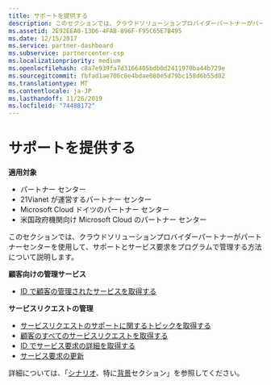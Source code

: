 ```yaml
---
title: サポートを提供する
description: このセクションでは、クラウドソリューションプロバイダーパートナーがパートナーセンターを使用して、サポートとサービス要求をプログラムで管理する方法について説明します。
ms.assetid: 2E92EEA0-13D6-4FAB-896F-F95C65E7B495
ms.date: 12/15/2017
ms.service: partner-dashboard
ms.subservice: partnercenter-csp
ms.localizationpriority: medium
ms.openlocfilehash: c8a7e939fa7d3166405bdb0d2411970ba44b729e
ms.sourcegitcommit: fbfad1ae706c8e4bdae080e5d79bc158d6b55d02
ms.translationtype: MT
ms.contentlocale: ja-JP
ms.lasthandoff: 11/26/2019
ms.locfileid: "74488172"
---
```

# <a name="provide-support"></a>サポートを提供する


**適用対象**

- パートナー センター
- 21Vianet が運営するパートナー センター
- Microsoft Cloud ドイツのパートナー センター
- 米国政府機関向け Microsoft Cloud のパートナー センター

このセクションでは、クラウドソリューションプロバイダーパートナーがパートナーセンターを使用して、サポートとサービス要求をプログラムで管理する方法について説明します。

**顧客向けの管理サービス**

- [ID で顧客の管理されたサービスを取得する](get-the-managed-services-for-a-customer-by-id.md)

**サービスリクエストの管理**

- [サービスリクエストのサポートに関するトピックを取得する](get-service-request-support-topics--pending-.md)
- [顧客のすべてのサービスリクエストを取得する](get-all-service-requests-for-a-customer.md)
- [ID でサービス要求の詳細を取得する](get-service-request-details-by-id.md)
- [サービス要求の更新](update-a-service-request.md)

詳細については、「[シナリオ](scenarios.md)、特に[背景](scenarios.md#background)セクション」を参照してください。

 

 




